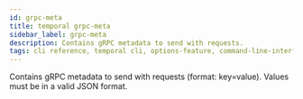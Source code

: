 ```yaml
---
id: grpc-meta
title: temporal grpc-meta
sidebar_label: grpc-meta
description: Contains gRPC metadata to send with requests.
tags: cli reference, temporal cli, options-feature, command-line-interface-cli, grpc, requests
---
```


Contains gRPC metadata to send with requests (format: key=value). Values must be in a valid JSON format.
